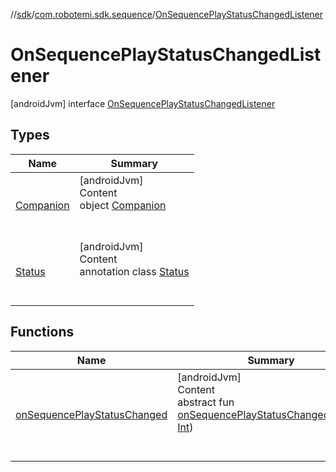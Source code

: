 //[sdk](../../../index.md)/[com.robotemi.sdk.sequence](../index.md)/[OnSequencePlayStatusChangedListener](index.md)



# OnSequencePlayStatusChangedListener  
 [androidJvm] interface [OnSequencePlayStatusChangedListener](index.md)   


## Types  
  
|  Name |  Summary | 
|---|---|
| <a name="com.robotemi.sdk.sequence/OnSequencePlayStatusChangedListener.Companion///PointingToDeclaration/"></a>[Companion](-companion/index.md)| <a name="com.robotemi.sdk.sequence/OnSequencePlayStatusChangedListener.Companion///PointingToDeclaration/"></a>[androidJvm]  <br>Content  <br>object [Companion](-companion/index.md)  <br><br><br>|
| <a name="com.robotemi.sdk.sequence/OnSequencePlayStatusChangedListener.Status///PointingToDeclaration/"></a>[Status](-status/index.md)| <a name="com.robotemi.sdk.sequence/OnSequencePlayStatusChangedListener.Status///PointingToDeclaration/"></a>[androidJvm]  <br>Content  <br>annotation class [Status](-status/index.md)  <br><br><br>|


## Functions  
  
|  Name |  Summary | 
|---|---|
| <a name="com.robotemi.sdk.sequence/OnSequencePlayStatusChangedListener/onSequencePlayStatusChanged/#kotlin.Int/PointingToDeclaration/"></a>[onSequencePlayStatusChanged](on-sequence-play-status-changed.md)| <a name="com.robotemi.sdk.sequence/OnSequencePlayStatusChangedListener/onSequencePlayStatusChanged/#kotlin.Int/PointingToDeclaration/"></a>[androidJvm]  <br>Content  <br>abstract fun [onSequencePlayStatusChanged](on-sequence-play-status-changed.md)(status: [Int](https://kotlinlang.org/api/latest/jvm/stdlib/kotlin/-int/index.html))  <br><br><br>|


